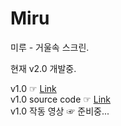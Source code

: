 # Miru
미루 - 거울속 스크린.  

현재 v2.0 개발중.  


v1.0 ☞ [Link](https://github.com/pid011/Miru/releases/tag/v1.0)  
v1.0 source code ☞ [Link](https://github.com/pid011/Miru/releases/tag/v1.0)  
v1.0 작동 영상 ☞ 준비중...
